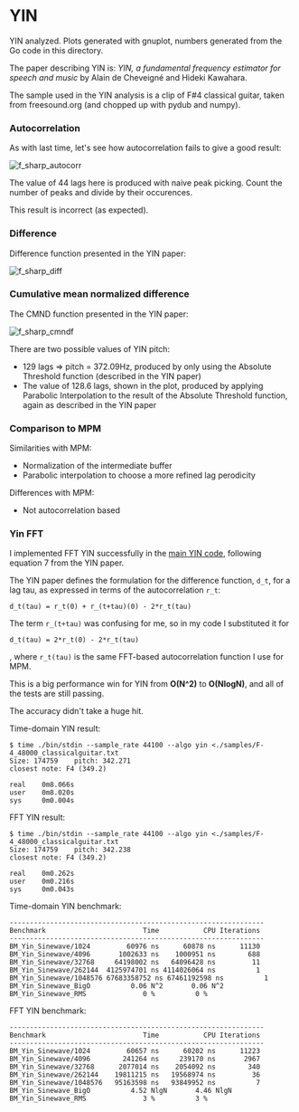 # YIN

YIN analyzed. Plots generated with gnuplot, numbers generated from the Go code in this directory.

The paper describing YIN is: _YIN, a fundamental frequency estimator for speech and music_ by Alain de Cheveigné and Hideki Kawahara.

The sample used in the YIN analysis is a clip of F#4 classical guitar, taken from freesound.org (and chopped up with pydub and numpy).

### Autocorrelation

As with last time, let's see how autocorrelation fails to give a good result:

![f_sharp_autocorr](./.github/acf.png)

The value of 44 lags here is produced with naive peak picking. Count the number of peaks and divide by their occurences.

This result is incorrect (as expected).

### Difference

Difference function presented in the YIN paper:

![f_sharp_diff](./.github/df.png)

### Cumulative mean normalized difference

The CMND function presented in the YIN paper:

![f_sharp_cmndf](./.github/cmndf.png)

There are two possible values of YIN pitch:

* 129 lags => pitch = 372.09Hz, produced by only using the Absolute Threshold function (described in the YIN paper)
* The value of 128.6 lags, shown in the plot, produced by applying Parabolic Interpolation to the result of the Absolute Threshold function, again as described in the YIN paper

### Comparison to MPM

Similarities with MPM:

* Normalization of the intermediate buffer
* Parabolic interpolation to choose a more refined lag perodicity

Differences with MPM:

* Not autocorrelation based

### Yin FFT

I implemented FFT YIN successfully in the [main YIN code](../../src/yin.cpp), following equation 7 from the YIN paper.

The YIN paper defines the formulation for the difference function, `d_t`, for a lag tau, as expressed in terms of the autocorrelation `r_t`:

```
d_t(tau) = r_t(0) + r_(t+tau)(0) - 2*r_t(tau)
```

The term `r_(t+tau)` was confusing for me, so in my code I substituted it for

```
d_t(tau) = 2*r_t(0) - 2*r_t(tau)
```

, where `r_t(tau)` is the same FFT-based autocorrelation function I use for MPM.

This is a big performance win for YIN from **O(N^2)** to **O(NlogN)**, and all of the tests are still passing.

The accuracy didn't take a huge hit.

Time-domain YIN result:
```
$ time ./bin/stdin --sample_rate 44100 --algo yin <./samples/F-4_48000_classicalguitar.txt
Size: 174759    pitch: 342.271
closest note: F4 (349.2)

real    0m8.066s
user    0m8.020s
sys     0m0.004s
```

FFT YIN result:

```
$ time ./bin/stdin --sample_rate 44100 --algo yin <./samples/F-4_48000_classicalguitar.txt
Size: 174759    pitch: 342.238
closest note: F4 (349.2)

real    0m0.262s
user    0m0.216s
sys     0m0.043s
```

Time-domain YIN benchmark:

```
---------------------------------------------------------------
Benchmark                        Time           CPU Iterations
---------------------------------------------------------------
BM_Yin_Sinewave/1024         60976 ns      60878 ns      11130
BM_Yin_Sinewave/4096       1002633 ns    1000951 ns        688
BM_Yin_Sinewave/32768     64198002 ns   64096428 ns         11
BM_Yin_Sinewave/262144  4125974701 ns 4114026064 ns          1
BM_Yin_Sinewave/1048576 67683358752 ns 67461192598 ns          1
BM_Yin_Sinewave_BigO          0.06 N^2       0.06 N^2
BM_Yin_Sinewave_RMS              0 %          0 %
```

FFT YIN benchmark:

```
---------------------------------------------------------------
Benchmark                        Time           CPU Iterations
---------------------------------------------------------------
BM_Yin_Sinewave/1024         60657 ns      60202 ns      11223
BM_Yin_Sinewave/4096        241264 ns     239170 ns       2967
BM_Yin_Sinewave/32768      2077014 ns    2054092 ns        340
BM_Yin_Sinewave/262144    19811215 ns   19568974 ns         36
BM_Yin_Sinewave/1048576   95163598 ns   93849952 ns          7
BM_Yin_Sinewave_BigO          4.52 NlgN       4.46 NlgN
BM_Yin_Sinewave_RMS              3 %          3 %
```
